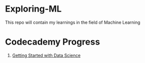 # Exploring-ML

This repo will contain my learnings in the field of Machine Learning

# Codecademy Progress
<ol>
<li><a href="https://github.com/Prashant-17-11/Exploring-ML/blob/main/Codecademy%20Data%20Science%20-%201%20-%20Getting%20Started%20With%20Data%20Science.pdf">Getting Started with Data Science</a></li>
</ol>
